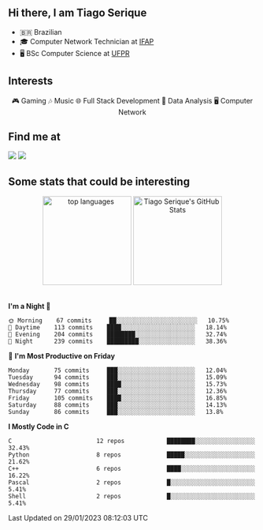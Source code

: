 
<h2> Hi there, I am Tiago Serique</h2>

<div>
	<ul>
		<li>🇧🇷 Brazilian</li>
		<li>🎓 Computer Network Technician at <a href="https://www.ifap.edu.br/">IFAP</a></li>
		<li>🖥️ BSc Computer Science at <a href="https://www.ufpr.br/portalufpr/">UFPR</a></li>
	</ul>
</div>


<h2>Interests</h2>

<div align="center">
	🎮 Gaming 🎶 Music 🌐 Full Stack Development 🎲 Data Analysis 🖥️ Computer Network
</div>

<h2>Find me at</h2>

<div>
	<a href="https://www.linkedin.com/in/tiago-serique"><img src="https://img.shields.io/badge/LinkedIn-0077B5?style=for-the-badge&logo=linkedin&logoColor=white"></a>
	<a href="https://www.instagram.com/tecseit/"><img src="https://img.shields.io/badge/Instagram-E4405F?style=for-the-badge&logo=instagram&logoColor=white"></a>
</div>

<h2>Some stats that could be interesting</h2>

<div align="center">
	<img height="180em" src="https://tiagoserique.vercel.app/api/top-langs/?layout=compact&theme=tokyonight&username=tiagoserique&langs_count=10&hide=makefile&exclude_repo=vim-mods" alt="top languages">
	<img height="180em" src="https://tiagoserique.vercel.app/api?username=tiagoserique&count_private=true&show_icons=true&theme=tokyonight&include_all_commits=true" alt="Tiago Serique's GitHub Stats">
</div> 

<br>

<!--START_SECTION:waka-->
**I'm a Night 🦉** 

```text
🌞 Morning    67 commits     ██░░░░░░░░░░░░░░░░░░░░░░░   10.75% 
🌆 Daytime    113 commits    ████░░░░░░░░░░░░░░░░░░░░░   18.14% 
🌃 Evening    204 commits    ████████░░░░░░░░░░░░░░░░░   32.74% 
🌙 Night      239 commits    █████████░░░░░░░░░░░░░░░░   38.36%

```
📅 **I'm Most Productive on Friday** 

```text
Monday       75 commits     ███░░░░░░░░░░░░░░░░░░░░░░   12.04% 
Tuesday      94 commits     ███░░░░░░░░░░░░░░░░░░░░░░   15.09% 
Wednesday    98 commits     ████░░░░░░░░░░░░░░░░░░░░░   15.73% 
Thursday     77 commits     ███░░░░░░░░░░░░░░░░░░░░░░   12.36% 
Friday       105 commits    ████░░░░░░░░░░░░░░░░░░░░░   16.85% 
Saturday     88 commits     ███░░░░░░░░░░░░░░░░░░░░░░   14.13% 
Sunday       86 commits     ███░░░░░░░░░░░░░░░░░░░░░░   13.8%

```


**I Mostly Code in C** 

```text
C                        12 repos            ████████░░░░░░░░░░░░░░░░░   32.43% 
Python                   8 repos             █████░░░░░░░░░░░░░░░░░░░░   21.62% 
C++                      6 repos             ████░░░░░░░░░░░░░░░░░░░░░   16.22% 
Pascal                   2 repos             █░░░░░░░░░░░░░░░░░░░░░░░░   5.41% 
Shell                    2 repos             █░░░░░░░░░░░░░░░░░░░░░░░░   5.41%

```



 Last Updated on 29/01/2023 08:12:03 UTC
<!--END_SECTION:waka-->
